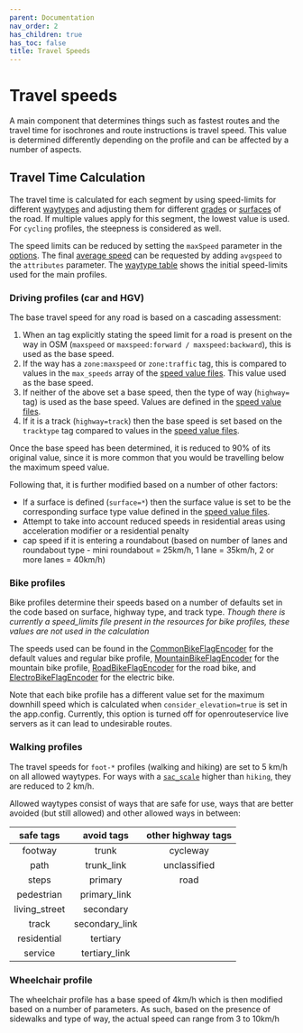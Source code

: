 ```yaml
---
parent: Documentation
nav_order: 2
has_children: true
has_toc: false
title: Travel Speeds
---
```


# Travel speeds
A main component that determines things such as fastest routes and the travel
time for isochrones and route instructions is travel speed. This value is
determined differently depending on the profile and can be affected by a number
of aspects.

## Travel Time Calculation

The travel time is calculated for each segment by using speed-limits for
different [waytypes](https://wiki.openstreetmap.org/wiki/Key:highway) and
adjusting them for different
[grades](https://wiki.openstreetmap.org/wiki/Key:tracktype) or
[surfaces](https://wiki.openstreetmap.org/wiki/Key:surface) of the road.
If multiple values apply for this segment, the lowest value is used. For
`cycling` profiles, the steepness is considered as well.

The speed limits can be reduced by setting the `maxSpeed` parameter in the [options](routing-options).
The final [average speed](route-attributes#avgspeed) can be requested by adding `avgspeed` to the `attributes` parameter.
The [waytype table](/waytype-speeds) shows the initial speed-limits used for the main profiles.

### Driving profiles (car and HGV)
The base travel speed for any road is based on a cascading assessment:
1. When an tag explicitly stating the speed limit for a road is present on the
   way in OSM (`maxspeed` or `maxspeed:forward / maxspeed:backward`), this is
   used as the base speed.
2. If the way has a `zone:maxspeed` or `zone:traffic` tag, this is compared to
   values in the `max_speeds` array of the
   [speed value files](https://github.com/GIScience/openrouteservice/tree/master/openrouteservice/src/main/resources/resources/services/routing/speed_limits).
   This value used as the base speed.
3. If neither of the above set a base speed, then the type of way (`highway=` tag) is used as the base speed. Values are defined in the [speed value files](https://github.com/GIScience/openrouteservice/tree/master/openrouteservice/src/main/resources/resources/services/routing/speed_limits).
4. If it is a track (`highway=track`) then the base speed is set based on the
   `tracktype` tag compared to values in the 
   [speed value files](https://github.com/GIScience/openrouteservice/tree/master/openrouteservice/src/main/resources/resources/services/routing/speed_limits).

Once the base speed has been determined, it is reduced to 90% of
its original value, since it is more common that you would be travelling below
the maximum speed value.

Following that, it is further modified based on a number of other factors:
* If a surface is defined (`surface=*`) then the surface value is set to be the
  corresponding surface type value defined in the [speed value
files](https://github.com/GIScience/openrouteservice/tree/master/openrouteservice/src/main/resources/resources/services/routing/speed_limits).
* Attempt to take into account reduced speeds in residential areas using
  acceleration modifier or a residential penalty
* cap speed if it is entering a roundabout (based on number of lanes and
  roundabout type - mini roundabout = 25km/h, 1 lane = 35km/h, 2 or more lanes
= 40km/h)

### Bike profiles
Bike profiles determine their speeds based on a number of defaults set in the
code based on surface, highway type, and track type. _Though there is currently
a speed_limits file present in the resources for bike profiles, these values
are not used in the calculation_ 

The speeds used can be found in the
[CommonBikeFlagEncoder](https://github.com/GIScience/openrouteservice/blob/a493944655ecb3da6f74d393aa8aebacb116966f/openrouteservice/src/main/java/org/heigit/ors/routing/graphhopper/extensions/flagencoders/bike/CommonBikeFlagEncoder.java#L174)
for the default values and regular bike profile,
[MountainBikeFlagEncoder](https://github.com/GIScience/openrouteservice/blob/a493944655ecb3da6f74d393aa8aebacb116966f/openrouteservice/src/main/java/org/heigit/ors/routing/graphhopper/extensions/flagencoders/bike/MountainBikeFlagEncoder.java#L53)
for the mountain bike profile,
[RoadBikeFlagEncoder](https://github.com/GIScience/openrouteservice/blob/a493944655ecb3da6f74d393aa8aebacb116966f/openrouteservice/src/main/java/org/heigit/ors/routing/graphhopper/extensions/flagencoders/bike/RoadBikeFlagEncoder.java#L86)
for the road bike, and
[ElectroBikeFlagEncoder](https://github.com/GIScience/openrouteservice/blob/a493944655ecb3da6f74d393aa8aebacb116966f/openrouteservice/src/main/java/org/heigit/ors/routing/graphhopper/extensions/flagencoders/bike/ElectroBikeFlagEncoder.java#L42)
for the electric bike.

Note that each bike profile has a different value set for the maximum
downhill speed which is calculated when `consider_elevation=true` is set in the
app.config. Currently, this option is turned off for openrouteservice live
servers as it can lead to undesirable routes.

### Walking profiles
The travel speeds for `foot-*` profiles (walking and hiking) are set to
5 km/h on all allowed waytypes.
For ways with a [`sac_scale`](extra-info-encoding/Trail-Difficulty) higher than
`hiking`, they are reduced to 2 km/h.

Allowed waytypes consist of ways that are safe for use, ways that are better
avoided (but still allowed) and other allowed ways in between:

  |        safe tags       |  avoid tags      |  other highway tags |
  |:----------------------:|:----------------:|:-------------------:|
  |         footway        |   trunk          |       cycleway      |
  |         path           | trunk_link       |    unclassified     |
  |         steps          |  primary         |       road        |
  |         pedestrian     |  primary_link    |                   |
  |         living_street  |  secondary       |                   |
  |         track          |  secondary_link  |                   |
  |         residential    |  tertiary        |                   |
  |         service        |  tertiary_link   |                   |

### Wheelchair profile
The wheelchair profile has a base speed of 4km/h which is then modified based
on a number of parameters. As such, based on the presence of sidewalks and type
of way, the actual speed can range from 3 to 10km/h
